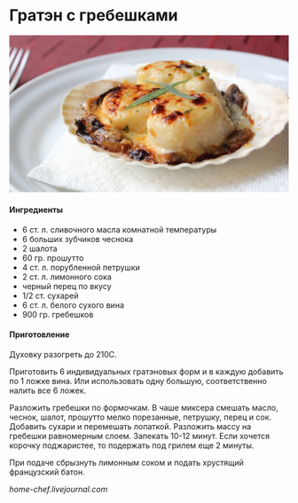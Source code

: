 ﻿---
image: ../pics/maxresdefault-1.jpg
---
# Гратэн с гребешками

![Гратэн с гребешками](../pics/maxresdefault-1.jpg)

#### Ингредиенты

* 6 ст. л. сливочного масла комнатной температуры
* 6 больших зубчиков чеснока
* 2 шалота
* 60 гр. прошутто
* 4 ст. л. порубленной петрушки
* 2 ст. л. лимонного сока
* черный перец по вкусу
* 1/2 ст. сухарей
* 6 ст. л. белого сухого вина
* 900 гр. гребешков

#### Приготовление

Духовку разогреть до 210C.

Приготовить 6 индивидуальных гратэновых форм и в каждую добавить по 1 ложке вина. Или использовать одну большую, соответственно налить все 6 ложек.

Разложить гребешки по формочкам. В чаше миксера смешать масло, чеснок, шалот, прошутто мелко порезанные, петрушку, перец и сок. Добавить сухари и перемешать лопаткой. Разложить массу на гребешки равномерным слоем. Запекать 10-12 минут. Если хочется корочку поджаристее, то подержать под грилем еще 2 минуты.

При подаче сбрызнуть лимонным соком и подать хрустящий французский батон.

*home-chef.livejournal.com*
